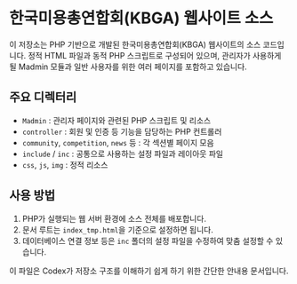 # 한국미용총연합회(KBGA) 웹사이트 소스

이 저장소는 PHP 기반으로 개발된 한국미용총연합회(KBGA) 웹사이트의 소스 코드입니다. 정적 HTML 파일과 동적 PHP 스크립트로 구성되어 있으며, 관리자가 사용하게 될 Madmin 모듈과 일반 사용자를 위한 여러 페이지를 포함하고 있습니다.

## 주요 디렉터리
- `Madmin` : 관리자 페이지와 관련된 PHP 스크립트 및 리소스
- `controller` : 회원 및 인증 등 기능을 담당하는 PHP 컨트롤러
- `community`, `competition`, `news` 등 : 각 섹션별 페이지 모음
- `include` / `inc` : 공통으로 사용하는 설정 파일과 레이아웃 파일
- `css`, `js`, `img` : 정적 리소스

## 사용 방법
1. PHP가 실행되는 웹 서버 환경에 소스 전체를 배포합니다.
2. 문서 루트는 `index_tmp.html`을 기준으로 설정하면 됩니다.
3. 데이터베이스 연결 정보 등은 `inc` 폴더의 설정 파일을 수정하여 맞춤 설정할 수 있습니다.

이 파일은 Codex가 저장소 구조를 이해하기 쉽게 하기 위한 간단한 안내용 문서입니다.
